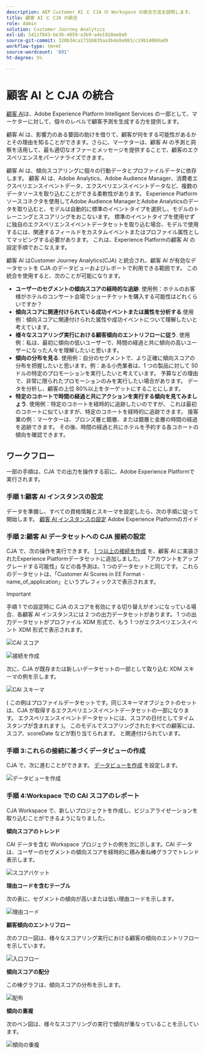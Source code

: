 ```yaml
---
description: AEP Customer AI と CJA の Workspace の統合方法を説明します。
title: 顧客 AI と CJA の統合
role: Admin
solution: Customer Journey Analytics
exl-id: 5411f843-be3b-4059-a3b9-a4e1928ee8a9
source-git-commit: 320b34ca171bb835aa3b4a9a981cc19b14060ad9
workflow-type: tm+mt
source-wordcount: '891'
ht-degree: 5%

---
```


# 顧客 AI と CJA の統合

[顧客 AI](https://experienceleague.adobe.com/docs/experience-platform/intelligent-services/customer-ai/overview.html?lang=en)は、Adobe Experience Platform Intelligent Services の一部として、マーケターに対して、個々のレベルで顧客予測を生成する力を提供します。

顧客 AI は、影響力のある要因の助けを借りて、顧客が何をする可能性があるかとその理由を知ることができます。さらに、マーケターは、顧客 AI の予測と洞察を活用して、最も適切なオファーとメッセージを提供することで、顧客のエクスペリエンスをパーソナライズできます。

顧客 AI は、傾向スコアリングに個々の行動データとプロファイルデータに依存します。 顧客 AI は、Adobe Analytics、Adobe Audience Manager、消費者エクスペリエンスイベントデータ、エクスペリエンスイベントデータなど、複数のデータソースを取り込むことができる柔軟性があります。 Experience Platformソースコネクタを使用してAdobe Audience ManagerとAdobe Analyticsのデータを取り込むと、モデルは自動的に標準のイベントタイプを選択し、モデルのトレーニングとスコアリングをおこないます。 標準のイベントタイプを使用せずに独自のエクスペリエンスイベントデータセットを取り込む場合、モデルで使用するには、関連するフィールドをカスタムイベントまたはプロファイル属性としてマッピングする必要があります。 これは、Experience Platformの顧客 AI の設定手順でおこなえます。&#x200B;

顧客 AI はCustomer Journey Analytics(CJA) と統合され、顧客 AI が有効なデータセットを CJA のデータビューおよびレポートで利用できる範囲です。 この統合を使用すると、次のことが可能になります。

* **ユーザーのセグメントの傾向スコアの経時的な追跡**. 使用例：ホテルのお客様がホテルのコンサート会場でショーチケットを購入する可能性はどれくらいですか？
* **傾向スコアに関連付けられている成功イベントまたは属性を分析する**.&#x200B;使用例：傾向スコアに関連付けられた属性や成功イベントについて理解したいと考えています。
* **様々なスコアリング実行における顧客傾向のエントリフローに従う**. 使用例：私は、最初に傾向の低いユーザーで、時間の経過と共に傾向の高いユーザーになった人々を理解したいと思いま&#x200B;す。
* **傾向の分布を見る**. 使用例：自分のセグメントで、より正確に傾向スコアの分布を把握したいと思います。&#x200B;例：ある小売業者は、1 つの製品に対して 50 ドルの特定のプロモーションを実行したいと考えています。 予算などの理由で、非常に限られたプロモーションのみを実行したい場合があります。 データを分析し、顧客の上位 80%以上をターゲットにするこ&#x200B;とにします。
* **特定のコホートで時間の経過と共にアクションを実行する傾向を見てみましょう**. 使用例：特定のコホートを経時的に追跡したいのですが、 これは最初のコホートに似ていますが、特定のコホートを経時的に追跡できま&#x200B;す。 接客業の例：マーケターは、ブロンズ層と銀層、または銀層と金層の時間の経過を追跡できます。 その後、時間の経過と共にホテルを予約する各コホートの傾向を確認できます。&#x200B;

## ワークフロー

一部の手順は、CJA での出力を操作する前に、Adobe Experience Platformで実行されます。

### 手順 1:顧客 AI インスタンスの設定

データを準備し、すべての資格情報とスキーマを設定したら、次の手順に従って開始します。 [顧客 AI インスタンスの設定](https://experienceleague.adobe.com/docs/experience-platform/intelligent-services/customer-ai/user-guide/configure.html?lang=en) Adobe Experience Platformのガイド

### 手順 2:顧客 AI データセットへの CJA 接続の設定

CJA で、次の操作を実行できます。 [1 つ以上の接続を作成](/help/connections/create-connection.md) を、顧客 AI に実装されたExperience Platformデータセットに追加しました。 「アカウントをアップグレードする可能性」などの各予測は、1 つのデータセットと同じです。 これらのデータセットは、「Customer AI Scores in EE Format - name_of_application」というプレフィックスで表示されます。

>[!IMPORTANT]
>
>手順 1 での設定時に CJA のスコアを有効にする切り替えがオンになっている場合、各顧客 AI インスタンスには 2 つの出力データセットがあります。 1 つの出力データセットがプロファイル XDM 形式で、もう 1 つがエクスペリエンスイベント XDM 形式で表示されます。

![CAI スコア](assets/cai-scores.png)

![接続を作成](assets/create-conn.png)

次に、CJA が既存または新しいデータセットの一部として取り込む XDM スキーマの例を示します。

![CAI スキーマ](assets/cai-schema.png)

( この例はプロファイルデータセットです。同じスキーマオブジェクトのセットは、CJA が取得するエクスペリエンスイベントデータセットの一部になります。 エクスペリエンスイベントデータセットには、スコアの日付としてタイムスタンプが含まれます )。 このモデルでスコアリングされたすべての顧客には、スコア、scoreDate などが割り当てられます。 と関連付けられています。

### 手順 3:これらの接続に基づくデータビューの作成

CJA で、次に進むことができます。 [データビューを作成](/help/data-views/create-dataview.md) を設定します。

![データビューを作成](assets/create-dataview.png)

### 手順 4:Workspace での CAI スコアのレポート

CJA Workspace で、新しいプロジェクトを作成し、ビジュアライゼーションを取り込むことができるようになりました。

**傾向スコアのトレンド**

CAI データを含む Workspace プロジェクトの例を次に示します。CAI データは、ユーザーのセグメントの傾向スコアを経時的に積み重ね棒グラフでトレンド表示しま&#x200B;す。

![スコアバケット](assets/workspace-scores.png)

**理由コードを含むテーブル**

次の表に、セグメントの傾向が高いまたは低い理由コードを示しま&#x200B;す。

![理由コード](assets/reason-codes.png)

**顧客傾向のエントリフロー**

次のフロー図は、様々なスコアリング実行における顧客の傾向のエントリフローを示していま&#x200B;す。

![入口フロー](assets/flow.png)

**傾向スコアの配分**

この棒グラフは、傾向スコアの分布を示しま&#x200B;す。

![配布](assets/distribution.png)

**傾向の重複**

次のベン図は、様々なスコアリングの実行で傾向が重なっていることを示しています。

![傾向の重複](assets/venn.png)
